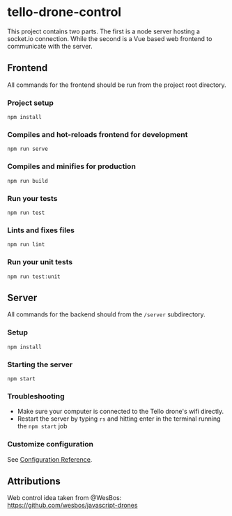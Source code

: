 # tello-drone-control
This project contains two parts. The first is a node server hosting a socket.io connection. 
While the second is a Vue based web frontend to communicate with the server.

## Frontend
All commands for the frontend should be run from the project root directory.

### Project setup
```
npm install
```

### Compiles and hot-reloads frontend for development
```
npm run serve
```

### Compiles and minifies for production
```
npm run build
```

### Run your tests
```
npm run test
```

### Lints and fixes files
```
npm run lint
```

### Run your unit tests
```
npm run test:unit
```

## Server
All commands for the backend should from the `/server` subdirectory.

### Setup
```
npm install
```

### Starting the server
```
npm start
```

### Troubleshooting
- Make sure your computer is connected to the Tello drone's wifi directly.
- Restart the server by typing `rs` and hitting enter in the terminal running the `npm start` job

### Customize configuration
See [Configuration Reference](https://cli.vuejs.org/config/).

## Attributions
Web control idea taken from @WesBos: https://github.com/wesbos/javascript-drones
